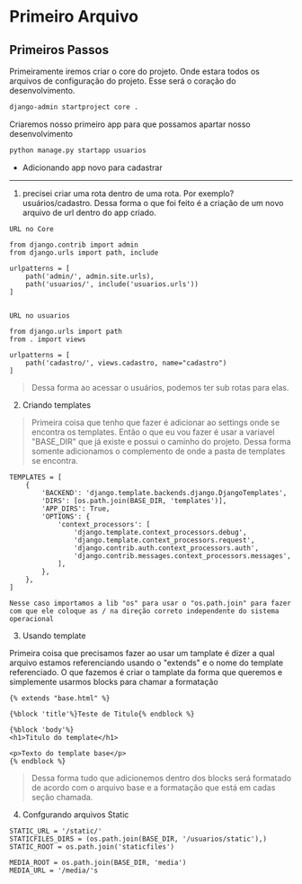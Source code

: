 # Primeiro Arquivo

## Primeiros Passos 

Primeiramente iremos criar o core do projeto. Onde estara todos os arquivos de configuração do projeto. Esse será o coração do desenvolvimento.
```bash
django-admin startproject core .
```

Criaremos nosso primeiro app para que possamos apartar nosso desenvolvimento
```bash
python manage.py startapp usuarios
```

* Adicionando app novo para cadastrar 

---

1. precisei criar uma rota dentro de uma rota. Por exemplo? usuários/cadastro. Dessa forma o que foi feito é a criação de um novo arquivo de url dentro do app criado.
```
URL no Core

from django.contrib import admin
from django.urls import path, include

urlpatterns = [
    path('admin/', admin.site.urls),
    path('usuarios/', include('usuarios.urls'))
]


URL no usuarios

from django.urls import path
from . import views

urlpatterns = [
    path('cadastro/', views.cadastro, name="cadastro")
]
```

> Dessa forma ao acessar o usuários, podemos ter sub rotas para elas.


2. Criando templates

> Primeira coisa que tenho que fazer é adicionar ao settings onde se encontra os templates. Então o que eu vou fazer é usar a variavel "BASE_DIR" que já existe e possui o caminho do projeto. Dessa forma somente adicionamos o complemento de onde a pasta de templates se encontra.
```
TEMPLATES = [
    {
        'BACKEND': 'django.template.backends.django.DjangoTemplates',
        'DIRS': [os.path.join(BASE_DIR, 'templates')],
        'APP_DIRS': True,
        'OPTIONS': {
            'context_processors': [
                'django.template.context_processors.debug',
                'django.template.context_processors.request',
                'django.contrib.auth.context_processors.auth',
                'django.contrib.messages.context_processors.messages',
            ],
        },
    },
]

Nesse caso importamos a lib "os" para usar o "os.path.join" para fazer com que ele coloque as / na direção correto independente do sistema operacional
```

3. Usando template

Primeira coisa que precisamos fazer ao usar um tamplate é dizer a qual arquivo estamos referenciando usando o "extends" e o nome do template referenciado. O que fazemos é criar o tamplate da forma que queremos e simplemente usarmos blocks para chamar a formatação

```
{% extends "base.html" %}

{%block 'title'%}Teste de Titulo{% endblock %}

{%block 'body'%}
<h1>Titulo do template</h1>

<p>Texto do template base</p>
{% endblock %}
```

> Dessa forma tudo que adicionemos dentro dos blocks será formatado de acordo com o arquivo base e a formatação que está em cadas seção chamada.

4. Confgurando arquivos Static
```
STATIC_URL = '/static/'
STATICFILES_DIRS = (os.path.join(BASE_DIR, '/usuarios/static'),)
STATIC_ROOT = os.path.join('staticfiles')

MEDIA_ROOT = os.path.join(BASE_DIR, 'media')
MEDIA_URL = '/media/'s
```